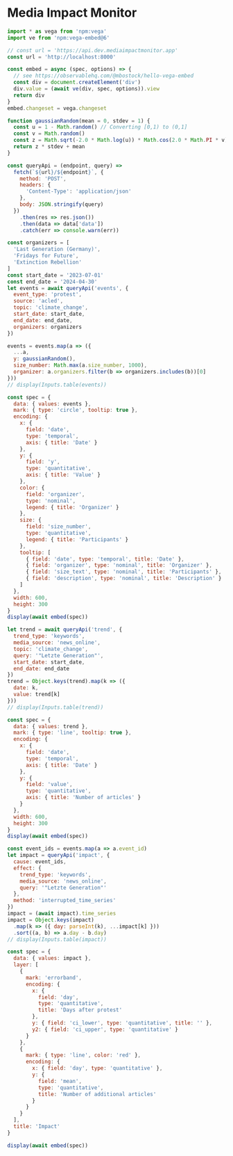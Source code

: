# Media Impact Monitor

```js
import * as vega from 'npm:vega'
import ve from 'npm:vega-embed@6'

// const url = 'https://api.dev.mediaimpactmonitor.app'
const url = 'http://localhost:8000'

const embed = async (spec, options) => {
  // see https://observablehq.com/@mbostock/hello-vega-embed
  const div = document.createElement('div')
  div.value = (await ve(div, spec, options)).view
  return div
}
embed.changeset = vega.changeset

function gaussianRandom(mean = 0, stdev = 1) {
  const u = 1 - Math.random() // Converting [0,1) to (0,1]
  const v = Math.random()
  const z = Math.sqrt(-2.0 * Math.log(u)) * Math.cos(2.0 * Math.PI * v)
  return z * stdev + mean
}

const queryApi = (endpoint, query) =>
  fetch(`${url}/${endpoint}`, {
    method: 'POST',
    headers: {
      'Content-Type': 'application/json'
    },
    body: JSON.stringify(query)
  })
    .then(res => res.json())
    .then(data => data['data'])
    .catch(err => console.warn(err))
```

```js
const organizers = [
  'Last Generation (Germany)',
  'Fridays for Future',
  'Extinction Rebellion'
]
const start_date = '2023-07-01'
const end_date = '2024-04-30'
let events = await queryApi('events', {
  event_type: 'protest',
  source: 'acled',
  topic: 'climate_change',
  start_date: start_date,
  end_date: end_date,
  organizers: organizers
})

events = events.map(a => ({
  ...a,
  y: gaussianRandom(),
  size_number: Math.max(a.size_number, 1000),
  organizer: a.organizers.filter(b => organizers.includes(b))[0]
}))
// display(Inputs.table(events))
```

```js
const spec = {
  data: { values: events },
  mark: { type: 'circle', tooltip: true },
  encoding: {
    x: {
      field: 'date',
      type: 'temporal',
      axis: { title: 'Date' }
    },
    y: {
      field: 'y',
      type: 'quantitative',
      axis: { title: 'Value' }
    },
    color: {
      field: 'organizer',
      type: 'nominal',
      legend: { title: 'Organizer' }
    },
    size: {
      field: 'size_number',
      type: 'quantitative',
      legend: { title: 'Participants' }
    },
    tooltip: [
      { field: 'date', type: 'temporal', title: 'Date' },
      { field: 'organizer', type: 'nominal', title: 'Organizer' },
      { field: 'size_text', type: 'nominal', title: 'Participants' },
      { field: 'description', type: 'nominal', title: 'Description' }
    ]
  },
  width: 600,
  height: 300
}
display(await embed(spec))
```

```js
let trend = await queryApi('trend', {
  trend_type: 'keywords',
  media_source: 'news_online',
  topic: 'climate_change',
  query: '"Letzte Generation"',
  start_date: start_date,
  end_date: end_date
})
trend = Object.keys(trend).map(k => ({
  date: k,
  value: trend[k]
}))
// display(Inputs.table(trend))
```

```js
const spec = {
  data: { values: trend },
  mark: { type: 'line', tooltip: true },
  encoding: {
    x: {
      field: 'date',
      type: 'temporal',
      axis: { title: 'Date' }
    },
    y: {
      field: 'value',
      type: 'quantitative',
      axis: { title: 'Number of articles' }
    }
  },
  width: 600,
  height: 300
}
display(await embed(spec))
```

<!--
    df = pd.DataFrame(
        {
            "impact_mean": data["impact_mean"],
            "impact_mean_lower": data["impact_mean_lower"],
            "impact_mean_upper": data["impact_mean_upper"],
        }
    ).reset_index()

    base = alt.Chart(df).encode(x=alt.X("index:Q", title="Days after protest"))
    error_band = base.mark_errorband().encode(
        y=alt.Y("impact_mean_lower:Q", title=""), y2="impact_mean_upper:Q"
    )
    mean_line = base.mark_line(color="red").encode(
        y=alt.Y("impact_mean:Q", title="Number of additional articles")
    )
    chart = alt.layer(error_band, mean_line).properties(title="Impact") -->

```js
const event_ids = events.map(a => a.event_id)
let impact = queryApi('impact', {
  cause: event_ids,
  effect: {
    trend_type: 'keywords',
    media_source: 'news_online',
    query: '"Letzte Generation"'
  },
  method: 'interrupted_time_series'
})
impact = (await impact).time_series
impact = Object.keys(impact)
  .map(k => ({ day: parseInt(k), ...impact[k] }))
  .sort((a, b) => a.day - b.day)
// display(Inputs.table(impact))
```

```js
const spec = {
  data: { values: impact },
  layer: [
    {
      mark: 'errorband',
      encoding: {
        x: {
          field: 'day',
          type: 'quantitative',
          title: 'Days after protest'
        },
        y: { field: 'ci_lower', type: 'quantitative', title: '' },
        y2: { field: 'ci_upper', type: 'quantitative' }
      }
    },
    {
      mark: { type: 'line', color: 'red' },
      encoding: {
        x: { field: 'day', type: 'quantitative' },
        y: {
          field: 'mean',
          type: 'quantitative',
          title: 'Number of additional articles'
        }
      }
    }
  ],
  title: 'Impact'
}

display(await embed(spec))
```
